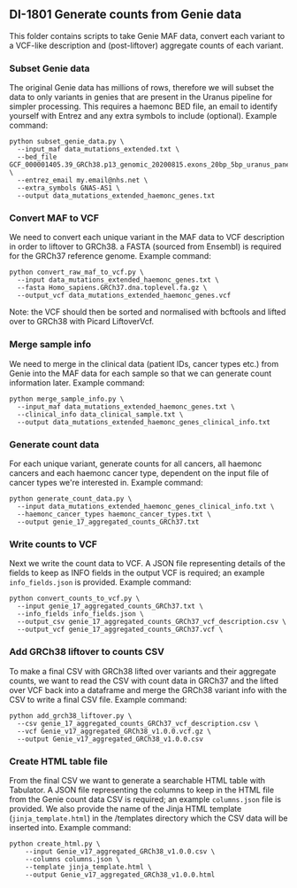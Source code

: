 ## DI-1801 Generate counts from Genie data
This folder contains scripts to take Genie MAF data, convert each variant to a VCF-like description and (post-liftover) aggregate counts of each variant.

### Subset Genie data
The original Genie data has millions of rows, therefore we will subset the data to only variants in genies that are present in the Uranus pipeline for simpler processing. This requires a haemonc BED file, an email to identify yourself with Entrez and any extra symbols to include (optional).
Example command:
```
python subset_genie_data.py \
  --input_maf data_mutations_extended.txt \
  --bed_file GCF_000001405.39_GRCh38.p13_genomic_20200815.exons_20bp_5bp_uranus_panel_v1.0.0.bed \
  --entrez_email my.email@nhs.net \
  --extra_symbols GNAS-AS1 \
  --output data_mutations_extended_haemonc_genes.txt
```

### Convert MAF to VCF
We need to convert each unique variant in the MAF data to VCF description in order to liftover to GRCh38. a FASTA (sourced from Ensembl) is required for the GRCh37 reference genome.
Example command:
```
python convert_raw_maf_to_vcf.py \
  --input data_mutations_extended_haemonc_genes.txt \
  --fasta Homo_sapiens.GRCh37.dna.toplevel.fa.gz \
  --output_vcf data_mutations_extended_haemonc_genes.vcf
```

Note: the VCF should then be sorted and normalised with bcftools and lifted over to GRCh38 with Picard LiftoverVcf.

### Merge sample info
We need to merge in the clinical data (patient IDs, cancer types etc.) from Genie into the MAF data for each sample so that we can generate
count information later.
Example command:
```
python merge_sample_info.py \
  --input_maf data_mutations_extended_haemonc_genes.txt \
  --clinical_info data_clinical_sample.txt \
  --output data_mutations_extended_haemonc_genes_clinical_info.txt
```

### Generate count data
For each unique variant, generate counts for all cancers, all haemonc cancers and each
haemonc cancer type, dependent on the input file of cancer types we're interested in.
Example command:
```
python generate_count_data.py \
  --input data_mutations_extended_haemonc_genes_clinical_info.txt \
  --haemonc_cancer_types haemonc_cancer_types.txt \
  --output genie_17_aggregated_counts_GRCh37.txt
```

### Write counts to VCF
Next we write the count data to VCF. A JSON file representing details of the fields to keep as INFO fields in the output VCF is required; an example `info_fields.json` is provided.
Example command:
```
python convert_counts_to_vcf.py \
  --input genie_17_aggregated_counts_GRCh37.txt \
  --info_fields info_fields.json \
  --output_csv genie_17_aggregated_counts_GRCh37_vcf_description.csv \
  --output_vcf genie_17_aggregated_counts_GRCh37.vcf \
```


### Add GRCh38 liftover to counts CSV
To make a final CSV with GRCh38 lifted over variants and their aggregate counts, we want to read the CSV with count data in GRCh37 and the lifted over VCF back into a dataframe and merge the GRCh38 variant info with the CSV to write a final CSV file.
Example command:
```
python add_grch38_liftover.py \
  --csv genie_17_aggregated_counts_GRCh37_vcf_description.csv \
  --vcf Genie_v17_aggregated_GRCh38_v1.0.0.vcf.gz \
  --output Genie_v17_aggregated_GRCh38_v1.0.0.csv
```

### Create HTML table file
From the final CSV we want to generate a searchable HTML table with Tabulator.
A JSON file representing the columns to keep in the HTML file from the Genie count data CSV is required; an example `columns.json` file is provided. We also provide the name of the Jinja HTML template (`jinja_template.html`) in the /templates directory which the CSV data will be inserted into.
Example command:
```
python create_html.py \
    --input Genie_v17_aggregated_GRCh38_v1.0.0.csv \
    --columns columns.json \
    --template jinja_template.html \
    --output Genie_v17_aggregated_GRCh38_v1.0.0.html
```
